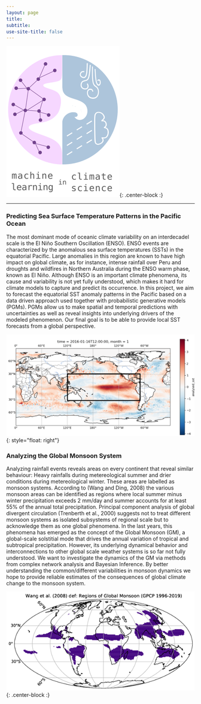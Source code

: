 ```yaml
---
layout: page
title:
subtitle:
use-site-title: false
---
```

![MLCS-Logo](/img/mlcs_logo_small.png){: .center-block :}

***

### Predicting Sea Surface Temperature Patterns in the Pacific Ocean
The most dominant mode of oceanic climate variability on an interdecadel scale is the El Niño Southern Oscillation (ENSO). ENSO events are characterized by the anomalous sea surface temperatures (SSTs) in the equatorial Pacific. Large anomalies in this region are known to have high impact on global climate, as for instance, intense rainfall over Peru and droughts and wildfires in Northern Australia during the ENSO warm phase, known as El Niño. Although ENSO is an important climate phenomena, its cause and variability is not yet fully understood, which makes it hard for climate models to capture and predict its occurrence. In this project, we aim to forecast the equatorial SST anomaly patterns in the Pacific based on a data driven approach used together with probabilistic generative models (PGMs). PGMs allow us to make spatial and temporal predictions with uncertainties as well as reveal insights into underlying drivers of the modeled phenomenon. Our final goal is to be able to provide local SST forecasts from a global perspective.

![SSTA-2016](/img/ssta_elnino_2016.png){: style="float: right"}


### Analyzing the Global Monsoon System

Analyzing rainfall events reveals areas on every continent that reveal similar behaviour: Heavy rainfalls during metereological summer and drier conditions during metereological winter. These areas are labelled as monsoon systems.
According to (Wang and Ding, 2008) the various monsoon areas can be identified as regions where local summer minus winter precipitation exceeds 2 mm/day and summer accounts for at least 55% of the annual total precipitation. Principal component analysis of  global divergent circulation (Trenberth et al., 2000) suggests not to treat different monsoon systems as isolated subsystems of regional scale but to acknowledge them as one global phenomena. In the last years, this phenomena has emerged as the concept of the Global Monsoon (GM), a global-scale solstitial mode that drives the annual variation of tropical and subtropical precipitation. However, its underlying dynamical behavior and interconnections to other global scale weather systems is so far not fully understood.
We want to investigate the dynamics of the GM via methods from complex network analysis and Bayesian Inference. By better understanding the common/different variabilities in monsoon dynamics we hope to provide reliable estimates of the consequences of global climate change to the monsoon system. 

![GM-def](/img/gm_def_wang.png){: .center-block :}
